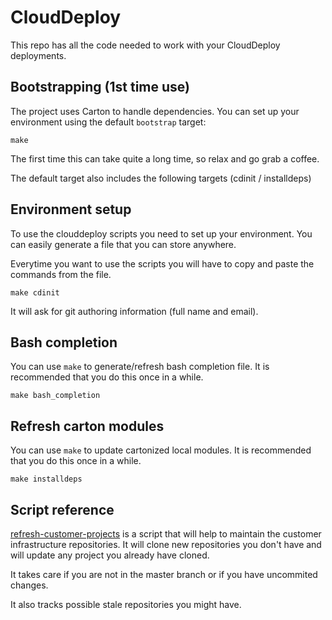 # CloudDeploy

This repo has all the code needed to work with your CloudDeploy deployments.

## Bootstrapping (1st time use)

The project uses Carton to handle dependencies. You can set up your environment using
the default `bootstrap` target:

```shell
make
```

The first time this can take quite a long time, so relax and go grab a coffee.

The default target also includes the following targets (cdinit / installdeps)

## Environment setup

To use the clouddeploy scripts you need to set up your environment. You can easily
generate a file that you can store anywhere.

Everytime you want to use the scripts you will have to copy and paste the commands
from the file.

```shell
make cdinit
```

It will ask for git authoring information (full name and email).

## Bash completion 

You can use `make` to generate/refresh bash completion file. It is recommended that you do this once in a while.
```shell
make bash_completion
```

## Refresh carton modules

You can use `make` to update cartonized local modules. It is recommended that you do this once in a while.
```shell
make installdeps
```

## Script reference

[refresh-customer-projects](script/refresh-customer-projects) is a script that will
help to maintain the customer infrastructure repositories. It will clone new
repositories you don't have and will update any project you already have cloned.

It takes care if you are not in the master branch or if you have uncommited changes.

It also tracks possible stale repositories you might have.
